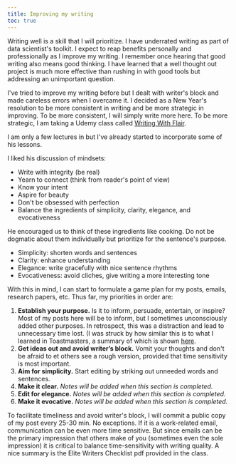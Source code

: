 ```yaml
---
title: Improving my writing 
toc: true
---
```


Writing well is a skill that I will prioritize. I have underrated writing as part of data scientist's toolkit. I expect to reap benefits personally and professionally as I improve my writing. I remember once hearing that good writing also means good thinking. I have learned that a well thought out project is much more effective than rushing in with good tools but addressing an unimportant question.

I've tried to improve my writing before but I dealt with writer's block and made careless errors when I overcame it. I decided as a New Year's resolution to be more consistent in writing and be more strategic in improving. To be more consistent, I will simply write more here. To be more strategic, I am taking a Udemy class called [Writing With Flair](https://www.udemy.com/course/writing-with-flair-how-to-become-an-exceptional-writer/learn/lecture/1131432?start=0#overview).

I am only a few lectures in but I've already started to incorporate some of his lessons.

I liked his discussion of mindsets:
- Write with integrity (be real)
- Yearn to connect (think from reader's point of view)
- Know your intent
- Aspire for beauty
- Don't be obsessed with perfection
- Balance the ingredients of simplicity, clarity, elegance, and evocativeness

He encouraged us to think of these ingredients like cooking. Do not be dogmatic about them individually but prioritize for the sentence's purpose.
- Simplicity: shorten words and sentences
- Clarity: enhance understanding
- Elegance: write gracefully with nice sentence rhythms
- Evocativeness: avoid cliches, give writing a more interesting tone

With this in mind, I can start to formulate a game plan for my posts, emails, research papers, etc. Thus far, my priorities in order are:

1. **Establish your purpose.** Is it to inform, persuade, entertain, or inspire? Most of my posts here will be to inform, but I sometimes unconsciously added other purposes. In retrospect, this was a distraction and lead to unnecessary time lost. (I was struck by how similar this is to what I learned in Toastmasters, a summary of which is shown [here](https://ezinearticles.com/?Four-Basic-Speech-Types:-Do-You-Want-to-Persuade,-Inform,-Inspire-or-Entertain?&id=5823240).
2. **Get ideas out and avoid writer’s block.** Vomit your thoughts and don't be afraid to et others see a rough version, provided that time sensitivity is most important.
3. **Aim for simplicity.** Start editing by striking out unneeded words and sentences.
4. **Make it clear.** *Notes will be added when this section is completed.*
5. **Edit for elegance.** *Notes will be added when this section is completed.*
6. **Make it evocative.** *Notes will be added when this section is completed.*

To facilitate timeliness and avoid writer's block, I will commit a public copy of my post every 25-30 min. No exceptions. If it is a work-related email, communication can be even more time sensitive. But since emails can be the primary impression that others make of you (sometimes even the sole impression) it is critical to balance time-sensitivity with writing quality. A nice summary is the Elite Writers Checklist pdf provided in the class.

